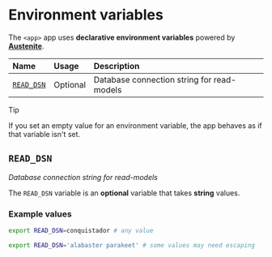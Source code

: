 # Environment variables

The `<app>` app uses **declarative environment variables** powered by
**[Austenite]**.

[austenite]: https://github.com/ezzatron/austenite

| Name                    | Usage    | Description                                |
| :---------------------- | :------- | :----------------------------------------- |
| [`READ_DSN`](#read_dsn) | Optional | Database connection string for read-models |

<!-- prettier-ignore-start -->

> [!TIP]
> If you set an empty value for an environment variable, the app behaves as if that variable isn't set.

<!-- prettier-ignore-end -->

## `READ_DSN`

_Database connection string for read-models_

The `READ_DSN` variable is an **optional** variable that takes **string**
values.

### Example values

```sh
export READ_DSN=conquistador # any value
```

```sh
export READ_DSN='alabaster parakeet' # some values may need escaping
```
